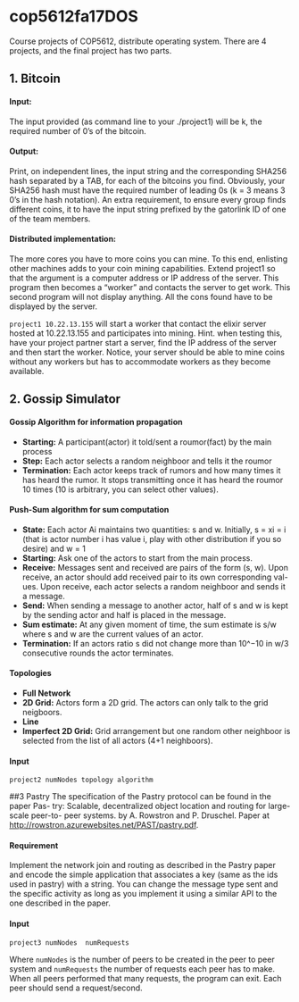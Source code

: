 # cop5612fa17DOS
Course projects of COP5612, distribute operating system. There are 4 projects, and the final project has two parts.

## 1. Bitcoin
#### Input: 
The input provided (as command line to your ./project1) will be k, the required number of 0’s of the bitcoin.
#### Output: 
Print, on independent lines, the input string and the corresponding SHA256 hash separated by a TAB, for each of the bitcoins you find. Obviously, your SHA256 hash must have the required number of leading 0s (k = 3 means 3 0’s in the hash notation). An extra requirement, to ensure every group finds different coins, it to have the input string prefixed by the gatorlink ID of one of the team members.

#### Distributed implementation: 
The more cores you have to more coins you can mine. To this end, enlisting other machines adds to your coin mining capabilities. Extend project1 so that the argument is a computer address or IP address of the server. This program then becomes a “worker” and contacts the server to get work. This second program will not display anything. All the cons found have to be displayed by the server.

````project1 10.22.13.155````
will start a worker that contact the elixir server hosted at 10.22.13.155 and participates into mining. Hint. when testing this, have your project partner start a server, find the IP address of the server and then start the worker.
Notice, your server should be able to mine coins without any workers but has to accommodate workers as they become available.

## 2. Gossip Simulator
#### Gossip Algorithm for information propagation
- **Starting:** A participant(actor) it told/sent a roumor(fact) by the main process
- **Step:** Each actor selects a random neighboor and tells it the roumor
- **Termination:** Each actor keeps track of rumors and how many times it has heard the rumor. It stops transmitting once it has heard the roumor 10 times (10 is arbitrary, you can select other values).

#### Push-Sum algorithm for sum computation
- **State:** Each actor Ai maintains two quantities: s and w. Initially, s = xi = i (that is actor number i has value i, play with other distribution if you so desire) and w = 1
- **Starting:** Ask one of the actors to start from the main process.
- **Receive:** Messages sent and received are pairs of the form (s, w). Upon receive, an actor should add received pair to its own corresponding val- ues. Upon receive, each actor selects a random neighboor and sends it a message.
- **Send:** When sending a message to another actor, half of s and w is kept by the sending actor and half is placed in the message.
- **Sum estimate:** At any given moment of time, the sum estimate is s/w where s and w are the current values of an actor.
- **Termination:** If an actors ratio s did not change more than 10^−10 in w/3 consecutive rounds the actor terminates. 

#### Topologies
- **Full Network**
- **2D Grid:** Actors form a 2D grid. The actors can only talk to the grid neigboors.
- **Line**
- **Imperfect 2D Grid:** Grid arrangement but one random other neighboor is selected from the list of all actors (4+1 neighboors).

#### Input
```project2 numNodes topology algorithm```

##3 Pastry
The specification of the Pastry protocol can be found in the paper Pas- try: Scalable, decentralized object location and routing for large-scale peer-to- peer systems. by A. Rowstron and P. Druschel. 
Paper at <http://rowstron.azurewebsites.net/PAST/pastry.pdf>.

#### Requirement
Implement the network join and routing as described in the Pastry paper and encode the simple application that associates a key (same as the ids used in pastry) with a string. You can change the message type sent and the specific activity as long as you implement it using a similar API to the one described in the paper.

#### Input

```project3 numNodes  numRequests```

Where ```numNodes``` is the number of peers to be created in the peer to peer system and ```numRequests``` the number of requests each peer has to make. When all peers performed that many requests, the program can exit. Each peer should send a request/second.
